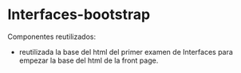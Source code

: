 # Interfaces-bootstrap

Componentes reutilizados:

- reutilizada la base del html del primer examen de Interfaces para empezar la base del  html de la front page.